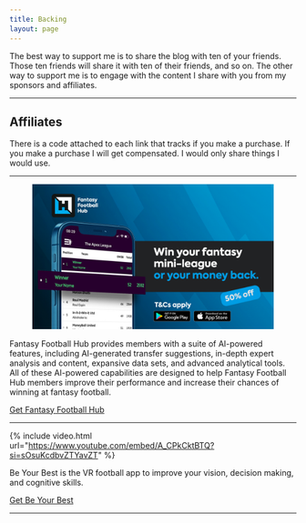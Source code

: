 ```yaml
---
title: Backing
layout: page
---
```


The best way to support me is to share the blog with ten of your friends. Those ten friends will share it with ten of their friends, and so on. The other way to support me is to engage with the content I share with you from my sponsors and affiliates.

---

## Affiliates 

There is a code attached to each link that tracks if you make a purchase. If you make a purchase I will get compensated. I would only share things I would use.

---

<figure>
    <img src="https://raw.githubusercontent.com/kyleboas/images/main/uploads/2024/07/30/Image-30Jul2024_01:58:18.png">
</figure>

Fantasy Football Hub provides members with a suite of AI-powered features, including AI-generated transfer suggestions, in-depth expert analysis and content, expansive data sets, and advanced analytical tools. All of these AI-powered capabilities are designed to help Fantasy Football Hub members improve their performance and increase their chances of winning at fantasy football.
 
[Get Fantasy Football Hub](https://fantasyfootballhub.co.uk/join?via=tacticsjournal)

---

{% include video.html url="https://www.youtube.com/embed/A_CPkCktBTQ?si=sOsuKcdbvZTYavZT" %}

Be Your Best is the VR football app to improve your vision, decision making, and cognitive skills. 

[Get Be Your Best](https://www.portal.beyourbest.com/?via=tacticsjournal)

---
